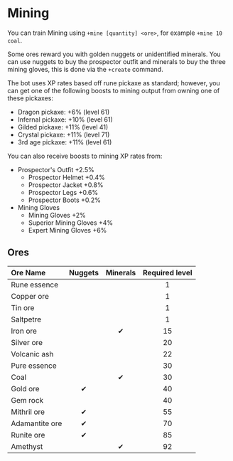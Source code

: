 # Mining

You can train Mining using `+mine [quantity] <ore>`, for example `+mine 10 coal`.

Some ores reward you with golden nuggets or unidentified minerals. You can use nuggets to buy the prospector outfit and minerals to buy the three mining gloves, this is done via the `+create` command.

The bot uses XP rates based off rune pickaxe as standard; however, you can get one of the following boosts to mining output from owning one of these pickaxes:

* Dragon pickaxe: +6% \(level 61\)
* Infernal pickaxe: +10% \(level 61\)
* Gilded pickaxe: +11% \(level 41\)
* Crystal pickaxe: +11% \(level 71\)
* 3rd age pickaxe: +11% \(level 61\)

You can also receive boosts to mining XP rates from:

* Prospector's Outfit +2.5%
  * Prospector Helmet +0.4%
  * Prospector Jacket +0.8%
  * Prospector Legs +0.6%
  * Prospector Boots +0.2%
* Mining Gloves
  * Mining Gloves +2%
  * Superior Mining Gloves +4%
  * Expert Mining Gloves +6%

## Ores

| **Ore Name** | **Nuggets** | **Minerals** | **Required level** |
| :--- | :---: | :---: | :---: |
| Rune essence |  |  | 1 |
| Copper ore |  |  | 1 |
| Tin ore |  |  | 1 |
| Saltpetre |  |  | 1 |
| Iron ore |  | ✔ | 15 |
| Silver ore |  |  | 20 |
| Volcanic ash |  |  | 22 |
| Pure essence |  |  | 30 |
| Coal |  | ✔ | 30 |
| Gold ore | ✔ |  | 40 |
| Gem rock |  |  | 40 |
| Mithril ore | ✔ |  | 55 |
| Adamantite ore | ✔ |  | 70 |
| Runite ore | ✔ |  | 85 |
| Amethyst |  | ✔ | 92 |


